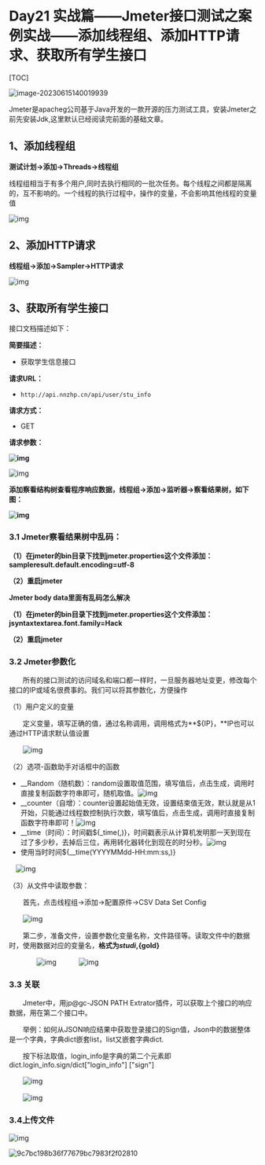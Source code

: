 # Day21 实战篇——Jmeter接口测试之案例实战——添加线程组、添加HTTP请求、获取所有学生接口

[TOC]







![image-20230615140019939](image/image-20230615140019939.png)

Jmeter是apacheg公司基于Java开发的一款开源的压力测试工具，安装Jmeter之前先安装Jdk,这里默认已经阅读完前面的基础文章。

## 1、添加线程组

**测试计划->添加->Threads->线程组**

线程组相当于有多个用户,同时去执行相同的一批次任务。每个线程之间都是隔离的，互不影响的。一个线程的执行过程中，操作的变量，不会影响其他线程的变量值

![img](image/1463568-20180814205848684-1924123038.png)

## 2、添加HTTP请求

**线程组->添加->Sampler->HTTP请求**

![img](image/1463568-20180814210533089-1377162157.png)

## 3、获取所有学生接口

接口文档描述如下：

**简要描述：**

- 获取学生信息接口

**请求URL：**

- `http://api.nnzhp.cn/api/user/stu_info`

**请求方式：**

- GET

**请求参数：**

**![img](image/1463568-20180814212724511-237363819.png)**

 

![img](image/1463568-20180814211846803-1209524587.png)

**添加察看结构树查看程序响应数据，线程组->添加->监听器->察看结果树，如下图：**

**![img](image/1463568-20180814213408506-542947986.png)**

 

### 3.1 Jmeter察看结果树中乱码：

**（1）在jmeter的bin目录下找到jmeter.properties这个文件添加：sampleresult.default.encoding=utf-8**

**（2）重启jmeter**

**Jmeter body data里面有乱码怎么解决**

**（1）在jmeter的bin目录下找到jmeter.properties这个文件添加：jsyntaxtextarea.font.family=Hack**

**（2）重启jmeter**

### 3.2 Jmeter参数化

　　所有的接口测试的访问域名和端口都一样时，一旦服务器地址变更，修改每个接口的IP或域名很费事的。我们可以将其参数化，方便操作

（1）用户定义的变量

　　定义变量，填写正确的值，通过名称调用，调用格式为**${IP}，**IP也可以通过HTTP请求默认值设置

　　![img](image/1463568-20180814214940436-2013826585.png)

（2）选项-函数助手对话框中的函数

- __Random（随机数）：random设置取值范围，填写值后，点击生成，调用时直接复制函数字符串即可，随机取值。![img](image/1463568-20180814215721038-681806219.png)
- __counter（自增）：counter设置起始值无效，设置结束值无效，默认就是从1开始，只能通过线程数控制执行次数，填写值后，点击生成，调用时直接复制函数字符串即可！![img](image/1463568-20180814220303197-1821814919.png)
- __time（时间）：时间戳${_time(,)}，时间戳表示从计算机发明那一天到现在过了多少秒，去掉后三位，再用转化器转化到现在的时分秒。![img](image/1463568-20180814220601685-1724829082.png)
- 使用当时时间${__time(YYYYMMdd-HH:mm:ss,)}

 　![img](image/1463568-20180814220935021-1926609762.png)

（3）从文件中读取参数：

　　首先，点击线程组->添加->配置原件->CSV Data Set Config

　　![img](image/1463568-20180814221255948-1142877414.png)

　　第二步，准备文件，设置参数化变量名称，文件路径等。读取文件中的数据时，使用数据对应的变量名，**格式为${studi},${gold}**

　　　　![img](image/1463568-20180814222442836-285104907.png) 　　　![img](image/1463568-20180814222904302-1804834863.png)　　　　

### 3.3 关联

　　Jmeter中，用jp@gc-JSON PATH Extrator插件，可以获取上个接口的响应数据，用在第二个接口中。

　　举例：如何从JSON响应结果中获取登录接口的Sign值，Json中的数据整体是一个字典，字典dict嵌套list，list又嵌套字典dict.

　　按下标法取值，login_info是字典的第二个元素即dict.login_info.sign/dict["login_info"] ["sign"]

　　![img](image/1463568-20180814231107414-1291350078.png)

　　![img](image/1463568-20180814224038574-978639880.png)

 

### 3.4上传文件

![img](image/1463568-20180814231356025-1508666205.png)

 







![9c7bc198b36f77679bc7983f2f02810](image/9c7bc198b36f77679bc7983f2f02810.jpg)
